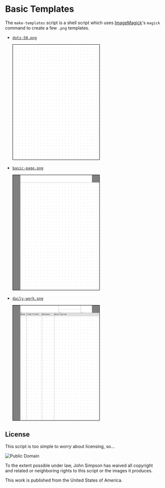 # Basic Templates

The `make-templates` script is a shell script which uses [ImageMagick](https://imagemagick.org/)'s `magick` command to create a few `.png` templates.

* [`dots-50.png`](dots-50.png)

    ![dots-50.png](dots-50-sm.png)

* [`basic-page.png`](basic-page.png)

    ![basic-page.png](basic-page-sm.png)

* [`daily-work.png`](daily-work.png)

    ![daily-work.png](daily-work-sm.png)

## License

This script is too simple to *worry* about licensing, so...

![Public Domain](http://i.creativecommons.org/p/zero/1.0/88x31.png)

To the extent possible under law, John Simpson has waived all copyright and related or neighboring rights to this script or the images it produces.

This work is published from the United States of America.
